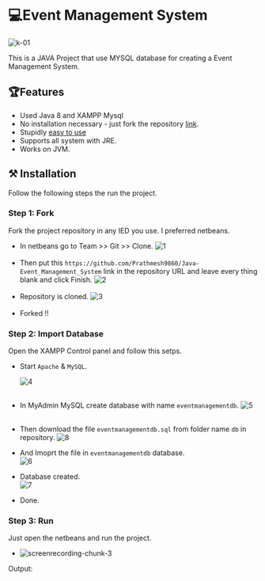 # 💻Event Management System

![k-01](https://user-images.githubusercontent.com/45693044/122776515-cd9f6680-d2c8-11eb-9ba1-dc3775932d9a.jpeg)

This is a JAVA Project that use MYSQL database for creating a Event Management System.

## 🏆Features

- Used Java 8 and XAMPP Mysql
- No installation necessary - just fork the repository [link](https://github.com/Prathmesh9860/Java-Event_Management_System#installation).
- Stupidly [easy to use](https://github.com/Prathmesh9860/Java-Event_Management_System#installation)
- Supports all system with JRE.
- Works on JVM.

## ⚒ Installation

Follow the following steps the run the project.

### Step 1: Fork

Fork the project repository in any IED you use. I preferred netbeans.

- In netbeans go to Team >> Git >> Clone.
  ![1](https://user-images.githubusercontent.com/45693044/122766557-4ef1fb80-d2bf-11eb-8e2b-b74827f55e74.png)<br/><br/>
- Then put this `https://github.com/Prathmesh9860/Java-Event_Management_System` link in the repository URL and leave every thing blank and click Finish.
  ![2](https://user-images.githubusercontent.com/45693044/122767125-f111e380-d2bf-11eb-83e9-4e4082107af4.png)<br/><br/>
- Repository is cloned.
  ![3](https://user-images.githubusercontent.com/45693044/122768761-8b265b80-d2c1-11eb-9100-779540aeb60b.png)<br/><br/>
- Forked !!

### Step 2: Import Database

Open the XAMPP Control panel and follow this setps.

- Start `Apache` & `MySQL`.

  ![4](https://user-images.githubusercontent.com/45693044/122770489-1f44f280-d2c3-11eb-8417-605de72d3dd2.png)<br/><br/>

- In MyAdmin MySQL create database with name `eventmanagementdb`.
  ![5](https://user-images.githubusercontent.com/45693044/122772789-587e6200-d2c5-11eb-95a5-470a58a971d8.png)<br/><br/>
- Then download the file `eventmanagementdb.sql` from folder name `db` in repository.
  ![8](https://user-images.githubusercontent.com/45693044/122773469-02f68500-d2c6-11eb-9a96-685fe5f8d95f.png)
- And Imoprt the file in `eventmanagementdb` database.<br>
  ![6](https://user-images.githubusercontent.com/45693044/122773611-1efa2680-d2c6-11eb-9848-893ecccfa601.png)
- Database created.<br/>
  ![7](https://user-images.githubusercontent.com/45693044/122774208-a051b900-d2c6-11eb-8184-90bb406938ac.png)
- Done.

### Step 3: Run

Just open the netbeans and run the project.

- ![screenrecording-chunk-3](https://user-images.githubusercontent.com/45693044/122778578-c0837700-d2ca-11eb-8789-bd7b6586db3c.gif)

Output:

>
